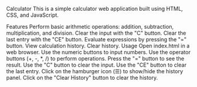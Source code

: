 Calculator
This is a simple calculator web application built using HTML, CSS, and JavaScript.

Features
Perform basic arithmetic operations: addition, subtraction, multiplication, and division.
Clear the input with the "C" button.
Clear the last entry with the "CE" button.
Evaluate expressions by pressing the "=" button.
View calculation history.
Clear history.
Usage
Open index.html in a web browser.
Use the numeric buttons to input numbers.
Use the operator buttons (+, -, *, /) to perform operations.
Press the "=" button to see the result.
Use the "C" button to clear the input.
Use the "CE" button to clear the last entry.
Click on the hamburger icon (☰) to show/hide the history panel.
Click on the "Clear History" button to clear the history.
